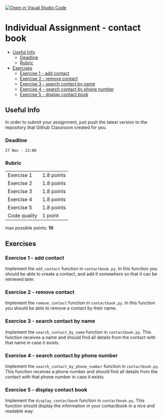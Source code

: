[![Open in Visual Studio Code](https://classroom.github.com/assets/open-in-vscode-c66648af7eb3fe8bc4f294546bfd86ef473780cde1dea487d3c4ff354943c9ae.svg)](https://classroom.github.com/online_ide?assignment_repo_id=9376792&assignment_repo_type=AssignmentRepo)
# Individual Assignment - contact book

<!-- vscode-markdown-toc -->
* [Useful Info](#UsefulInfo)
	* [Deadline](#Deadline)
	* [Rubric](#Rubric)
* [Exercises](#Exercises)
	* [Exercise 1 - add contact](#Exercise1-addcontact)
	* [Exercise 2 - remove contact](#Exercise2-removecontact)
	* [Exercise 3 - search contact by name](#Exercise3-searchcontactbyname)
	* [Exercise 4 - search contact by phone number](#Exercise4-searchcontactbyphonenumber)
	* [Exercise 5 - display contact book](#Exercise5-displaycontactbook)

<!-- vscode-markdown-toc-config
	numbering=false
	autoSave=true
	/vscode-markdown-toc-config -->
<!-- /vscode-markdown-toc -->


## <a name='UsefulInfo'></a>Useful Info

In order to submit your assignment, just push the latest version to the repository that Github Classroom created for you.

### <a name='Deadline'></a>Deadline

`27 Nov - 23:00`

### <a name='Rubric'></a>Rubric

|              |            |
|--------------|------------|
| Exercise 1   | 1.8 points |
| Exercise 2   | 1.8 points |
| Exercise 3   | 1.8 points |
| Exercise 4   | 1.8 points |
| Exercise 5   | 1.8 points |
| Code quality | 1 point    |

max possible points: **10**

## <a name='Exercises'></a>Exercises

### <a name='Exercise1-addcontact'></a>Exercise 1 - add contact

Implement the `add_contact` function in `contactbook.py`.  In this function you should be able to create a contact, and add it somewhere so that it can be retrieved later.

### <a name='Exercise2-removecontact'></a>Exercise 2 - remove contact

Implement the `remove_contact` function in `contactbook.py`.  In this function you should be able to remove a contact by their name.

### <a name='Exercise3-searchcontactbyname'></a>Exercise 3 - search contact by name

Implement the `search_contact_by_name` function in `contactbook.py`.  This function receives a name and should find all details from the contact with that name in case it exists.

### <a name='Exercise4-searchcontactbyphonenumber'></a>Exercise 4 - search contact by phone number

Implement the `search_contact_by_phone_number` function in `contactbook.py`.  This function receives a phone number and should find all details from the contact with that phone number in case it exists.

### <a name='Exercise5-displaycontactbook'></a>Exercise 5 - display contact book

Implement the `display_contactbook` function in `contactbook.py`.  This function should display the information in your contactbook in a nice and readable way.